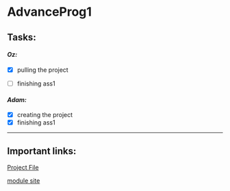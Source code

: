 # AdvanceProg1

## Tasks: 

#### _Oz:_
- [X] pulling the project
- [ ] finishing ass1


#### _Adam:_
- [X] creating the project
- [X] finishing ass1

___
## Important links:

[Project File](instruction.pdf)

[module site](https://lemida.biu.ac.il/course/view.php?id=56845)
